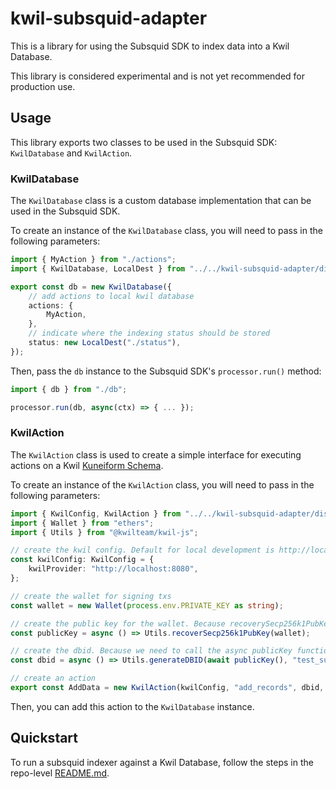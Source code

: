 # kwil-subsquid-adapter

This is a library for using the Subsquid SDK to index data into a Kwil Database.

This library is considered experimental and is not yet recommended for production use.

## Usage

This library exports two classes to be used in the Subsquid SDK: `KwilDatabase` and `KwilAction`.

### KwilDatabase

The `KwilDatabase` class is a custom database implementation that can be used in the Subsquid SDK.

To create an instance of the `KwilDatabase` class, you will need to pass in the following parameters:

```typescript
import { MyAction } from "./actions";
import { KwilDatabase, LocalDest } from "../../kwil-subsquid-adapter/dist";

export const db = new KwilDatabase({
    // add actions to local kwil database
    actions: {
        MyAction,
    },
    // indicate where the indexing status should be stored
    status: new LocalDest("./status"),
});
```

Then, pass the `db` instance to the Subsquid SDK's `processor.run()` method:

```typescript
import { db } from "./db";

processor.run(db, async(ctx) => { ... });
```

### KwilAction

The `KwilAction` class is used to create a simple interface for executing actions on a Kwil [Kuneiform Schema](https://docs.kwil.com/docs/kuneiform/introduction).

To create an instance of the `KwilAction` class, you will need to pass in the following parameters:

```typescript
import { KwilConfig, KwilAction } from "../../kwil-subsquid-adapter/dist";
import { Wallet } from "ethers";
import { Utils } from "@kwilteam/kwil-js";

// create the kwil config. Default for local development is http://localhost:8080
const kwilConfig: KwilConfig = {
    kwilProvider: "http://localhost:8080",
};

// create the wallet for signing txs
const wallet = new Wallet(process.env.PRIVATE_KEY as string);

// create the public key for the wallet. Because recoverySecp256k1PubKey is async, we need to wrap it in a function and call it later
const publicKey = async () => Utils.recoverSecp256k1PubKey(wallet);

// create the dbid. Because we need to call the async publicKey function, we need to wrap it in a function and call it later
const dbid = async () => Utils.generateDBID(await publicKey(), "test_subsquid");

// create an action
export const AddData = new KwilAction(kwilConfig, "add_records", dbid, wallet, publicKey);
```

Then, you can add this action to the `KwilDatabase` instance.

## Quickstart

To run a subsquid indexer against a Kwil Database, follow the steps in the repo-level [README.md](../README.md).
